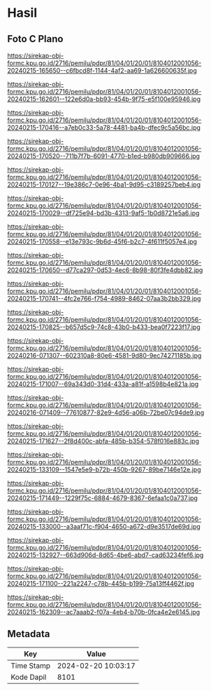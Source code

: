 # Hasil

## Foto C Plano

https://sirekap-obj-formc.kpu.go.id/2716/pemilu/pdpr/81/04/01/20/01/8104012001056-20240215-165650--c6fbcd8f-1144-4af2-aa69-1a626600635f.jpg

https://sirekap-obj-formc.kpu.go.id/2716/pemilu/pdpr/81/04/01/20/01/8104012001056-20240215-162601--122e6d0a-bb93-454b-9f75-e5f100e95946.jpg

https://sirekap-obj-formc.kpu.go.id/2716/pemilu/pdpr/81/04/01/20/01/8104012001056-20240215-170416--a7eb0c33-5a78-4481-ba4b-dfec9c5a56bc.jpg

https://sirekap-obj-formc.kpu.go.id/2716/pemilu/pdpr/81/04/01/20/01/8104012001056-20240215-170520--711b7f7b-6091-4770-b1ed-b980db909666.jpg

https://sirekap-obj-formc.kpu.go.id/2716/pemilu/pdpr/81/04/01/20/01/8104012001056-20240215-170127--19e386c7-0e96-4ba1-9d95-c3189257beb4.jpg

https://sirekap-obj-formc.kpu.go.id/2716/pemilu/pdpr/81/04/01/20/01/8104012001056-20240215-170029--df725e94-bd3b-4313-9af5-1b0d8721e5a6.jpg

https://sirekap-obj-formc.kpu.go.id/2716/pemilu/pdpr/81/04/01/20/01/8104012001056-20240215-170558--e13e793c-9b6d-45f6-b2c7-4f611f5057e4.jpg

https://sirekap-obj-formc.kpu.go.id/2716/pemilu/pdpr/81/04/01/20/01/8104012001056-20240215-170650--d77ca297-0d53-4ec6-8b98-80f3fe4dbb82.jpg

https://sirekap-obj-formc.kpu.go.id/2716/pemilu/pdpr/81/04/01/20/01/8104012001056-20240215-170741--4fc2e766-f754-4989-8462-07aa3b2bb329.jpg

https://sirekap-obj-formc.kpu.go.id/2716/pemilu/pdpr/81/04/01/20/01/8104012001056-20240215-170825--b657d5c9-74c8-43b0-b433-bea0f7223f17.jpg

https://sirekap-obj-formc.kpu.go.id/2716/pemilu/pdpr/81/04/01/20/01/8104012001056-20240216-071307--602310a8-80e6-4581-9d80-9ec74271185b.jpg

https://sirekap-obj-formc.kpu.go.id/2716/pemilu/pdpr/81/04/01/20/01/8104012001056-20240215-171007--69a343d0-31d4-433a-a81f-a1598b4e821a.jpg

https://sirekap-obj-formc.kpu.go.id/2716/pemilu/pdpr/81/04/01/20/01/8104012001056-20240216-071409--77610877-82e9-4d56-a06b-72be07c94de9.jpg

https://sirekap-obj-formc.kpu.go.id/2716/pemilu/pdpr/81/04/01/20/01/8104012001056-20240215-171627--2f8d400c-abfa-485b-b354-578f016e883c.jpg

https://sirekap-obj-formc.kpu.go.id/2716/pemilu/pdpr/81/04/01/20/01/8104012001056-20240215-133109--1547e5e9-b72b-450b-9267-89be7146e12e.jpg

https://sirekap-obj-formc.kpu.go.id/2716/pemilu/pdpr/81/04/01/20/01/8104012001056-20240215-171449--1229f75c-6884-4679-8367-6efaa1c0a737.jpg

https://sirekap-obj-formc.kpu.go.id/2716/pemilu/pdpr/81/04/01/20/01/8104012001056-20240215-133000--a3aaf71c-f904-4650-a672-d9e3517de69d.jpg

https://sirekap-obj-formc.kpu.go.id/2716/pemilu/pdpr/81/04/01/20/01/8104012001056-20240215-132927--663d906d-8d65-4be6-abd7-cad63234fef6.jpg

https://sirekap-obj-formc.kpu.go.id/2716/pemilu/pdpr/81/04/01/20/01/8104012001056-20240215-171100--221a2247-c78b-445b-b199-75a13ff4462f.jpg

https://sirekap-obj-formc.kpu.go.id/2716/pemilu/pdpr/81/04/01/20/01/8104012001056-20240215-162309--ac7aaab2-f07a-4eb4-b70b-0fca4e2e6145.jpg


## Metadata

| Key        | Value               |
| ---------- | ------------------- |
| Time Stamp | 2024-02-20 10:03:17 |
| Kode Dapil | 8101                |



